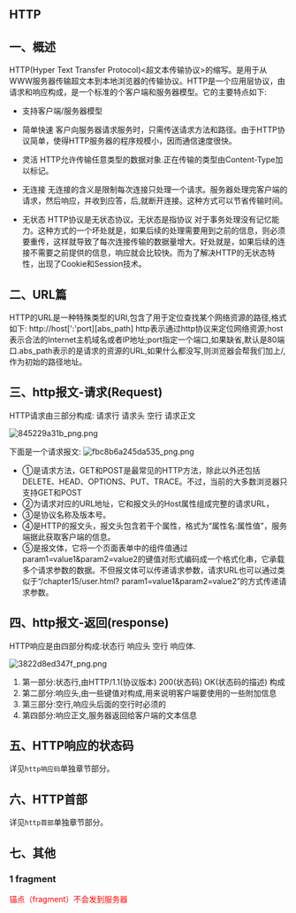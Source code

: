 ## HTTP
## 一、概述
HTTP(Hyper Text Transfer Protocol)<超文本传输协议>的缩写。是用于从WWW服务器传输超文本到本地浏览器的传输协议。HTTP是一个应用层协议，由请求和响应构成，是一个标准的个客户端和服务器模型。它的主要特点如下:
* 支持客户端/服务器模型
* 简单快速
     客户向服务器请求服务时，只需传送请求方法和路径。由于HTTP协议简单，使得HTTP服务器的程序规模小，因而通信速度很快。

* 灵活
    HTTP允许传输任意类型的数据对象.正在传输的类型由Content-Type加以标记。

*  无连接
    无连接的含义是限制每次连接只处理一个请求。服务器处理完客户端的请求，然后响应，并收到应答，后,就断开连接。这种方式可以节省传输时间。

* 无状态
    HTTP协议是无状态协议。无状态是指协议 对于事务处理没有记忆能力。这种方式的一个坏处就是，如果后续的处理需要用到之前的信息，则必须要重传，这样就导致了每次连接传输的数据量增大。好处就是，如果后续的连接不需要之前提供的信息，响应就会比较快。而为了解决HTTP的无状态特性，出现了Cookie和Session技术。
    
## 二、URL篇
HTTP的URL是一种特殊类型的URI,包含了用于定位查找某个网络资源的路径,格式如下:
http://host[':'port][abs_path]
http表示通过http协议来定位网络资源;host表示合法的Internet主机域名或者IP地址;port指定一个端口,如果缺省,默认是80端口.abs_path表示的是请求的资源的URL,如果什么都没写,则浏览器会帮我们加上/,作为初始的路径地址。

## 三、http报文-请求(Request)
HTTP请求由三部分构成: 请求行 请求头 空行 请求正文

![845229a31b_png.png](https://pic.imgdb.cn/item/61755a052ab3f51d913aad87.png)

下面是一个请求报文:
 ![fbc8b6a245da535_png.png](https://pic.imgdb.cn/item/61755a4e2ab3f51d913b0721.png)

* ①是请求方法，GET和POST是最常见的HTTP方法，除此以外还包括DELETE、HEAD、OPTIONS、PUT、TRACE。不过，当前的大多数浏览器只支持GET和POST
* ②为请求对应的URL地址，它和报文头的Host属性组成完整的请求URL，
* ③是协议名称及版本号。
* ④是HTTP的报文头，报文头包含若干个属性，格式为“属性名:属性值”，服务端据此获取客户端的信息。
* ⑤是报文体，它将一个页面表单中的组件值通过param1=value1&param2=value2的键值对形式编码成一个格式化串，它承载多个请求参数的数据。不但报文体可以传递请求参数，请求URL也可以通过类似于“/chapter15/user.html? param1=value1&param2=value2”的方式传递请求参数。

## 四、http报文-返回(response)
HTTP响应是由四部分构成:状态行 响应头 空行 响应体.

 ![3822d8ed347f_png.png](https://pic.imgdb.cn/item/617563932ab3f51d9142d4fe.png)
 
1. 第一部分:状态行,由HTTP/1.1(协议版本) 200(状态码) OK(状态码的描述) 构成
2. 第二部分:响应头,由一些键值对构成,用来说明客户端要使用的一些附加信息
3. 第三部分:空行,响应头后面的空行时必须的
4. 第四部分:响应正文,服务器返回给客户端的文本信息
  
## 五、HTTP响应的状态码
详见`http响应码`单独章节部分。

## 六、HTTP首部
详见`http首部`单独章节部分。

## 七、其他
### 1 fragment
<font color="red"> 锚点（fragment）不会发到服务器</font>

